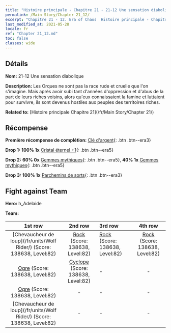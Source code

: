 ```yaml
---
title: "Histoire principale - Chapitre 21 - 21-12 Une sensation diabolique"
permalink: /Main Story/Chapter 21_12/
excerpt: "Chapitre 21 - 12. Era of Chaos  Histoire principale - Chapitre 21_12. 21-12 Une sensation diabolique"
last_modified_at: 2021-05-28
locale: fr
ref: "Chapter 21_12.md"
toc: false
classes: wide
---
```


## Détails

 **Nom:** 21-12 Une sensation diabolique

 **Description:** Les Orques ne sont pas la race rude et cruelle que l'on s'imagine. Mais après avoir subi tant d'années d'oppression et d'abus de la part de leurs riches voisins, alors qu'eux connaissaient la famine et luttaient pour survivre, ils sont devenus hostiles aux peuples des territoires riches.

 **Related to:** [Histoire principale Chapitre 21](/fr/Main Story/Chapter 21/)

## Récompense

 **Première récompense de complétion:** [Clé d'argent](/ItemsFR/con_693/){: .btn .btn--era3}

 **Drop 1:** **100% 1x** [Cristal éternel +1](/ItemsFR/mat_73/){: .btn .btn--era5}

 **Drop 2:** **60% 0x** [Gemmes mythiques](/ItemsFR/mat_65/){: .btn .btn--era5}, **40% 1x** [Gemmes mythiques](/ItemsFR/mat_65/){: .btn .btn--era5}

 **Drop 3:** **100% 1x** [Parchemins de sorts](/ItemsFR/con_694/){: .btn .btn--era3}


## Fight against Team
 **Hero:** h_Adelaide

 **Team:**


  | 1st row | 2nd row | 3rd row | 4th row |
  |:----:|:----:|:----|:----:|
  | [Chevaucheur de loup](/fr/units/Wolf Rider/) (Score: 138638, Level:82)  | [Rock](/fr/units/Roc/) (Score: 138638, Level:82)  | [Rock](/fr/units/Roc/) (Score: 138638, Level:82)  | [Rock](/fr/units/Roc/) (Score: 138638, Level:82)  |
  | [Ogre](/fr/units/Ogre/) (Score: 138638, Level:82)  | [Cyclope](/fr/units/Cyclops/) (Score: 138638, Level:82)  | - | - |
  | [Ogre](/fr/units/Ogre/) (Score: 138638, Level:82)  | - | - | - |
  | [Chevaucheur de loup](/fr/units/Wolf Rider/) (Score: 138638, Level:82)  | - | - | - |


